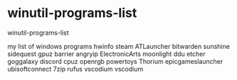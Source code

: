 # winutil-programs-list
winutil-programs-list

my list of windows programs
hwinfo steam ATLauncher bitwarden sunshine sidequest gpuz barrier angryip ElectronicArts moonlight ddu etcher goggalaxy discord cpuz openrgb powertoys Thorium epicgameslauncher ubisoftconnect 7zip rufus vscodium vscodium
